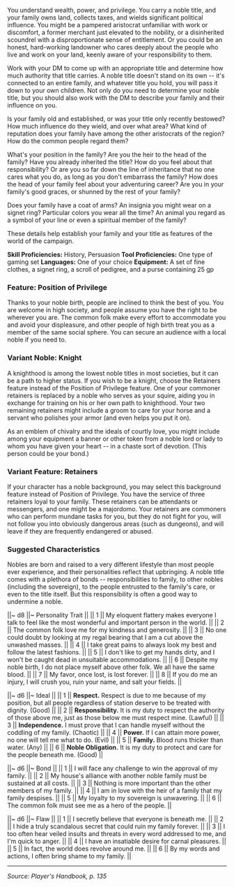 You understand wealth, power, and privilege. You carry a noble title, and your family owns land, collects taxes, and wields significant political influence. You might be a pampered aristocrat unfamiliar with work or discomfort, a former merchant just elevated to the nobility, or a disinherited scoundrel with a disproportionate sense of entitlement. Or you could be an honest, hard-working landowner who cares deeply about the people who live and work on your land, keenly aware of your responsibility to them.

Work with your DM to come up with an appropriate title and determine how much authority that title carries. A noble title doesn't stand on its own -- it's connected to an entire family, and whatever title you hold, you will pass it down to your own children. Not only do you need to determine your noble title, but you should also work with the DM to describe your family and their influence on you.

Is your family old and established, or was your title only recently bestowed? How much influence do they wield, and over what area? What kind of reputation does your family have among the other aristocrats of the region? How do the common people regard them?

What's your position in the family? Are you the heir to the head of the family? Have you already inherited the title? How do you feel about that responsibility? Or are you so far down the line of inheritance that no one cares what you do, as long as you don't embarrass the family? How does the head of your family feel about your adventuring career? Are you in your family's good graces, or shunned by the rest of your family?

Does your family have a coat of arms? An insignia you might wear on a signet ring? Particular colors you wear all the time? An animal you regard as a symbol of your line or even a spiritual member of the family?

These details help establish your family and your title as features of the world of the campaign.

**Skill Proficiencies:** History, Persuasion
**Tool Proficiencies:** One type of gaming set
**Languages:** One of your choice
**Equipment:** A set of fine clothes, a signet ring, a scroll of pedigree, and a purse containing 25 gp

### Feature: Position of Privilege

Thanks to your noble birth, people are inclined to think the best of you. You are welcome in high society, and people assume you have the right to be wherever you are. The common folk make every effort to accommodate you and avoid your displeasure, and other people of high birth treat you as a member of the same social sphere. You can secure an audience with a local noble if you need to.

### Variant Noble: Knight

A knighthood is among the lowest noble titles in most societies, but it can be a path to higher status. If you wish to be a knight, choose the Retainers feature instead of the Position of Privilege feature. One of your commoner retainers is replaced by a noble who serves as your squire, aiding you in exchange for training on his or her own path to knighthood. Your two remaining retainers might include a groom to care for your horse and a servant who polishes your armor (and even helps you put it on).

As an emblem of chivalry and the ideals of courtly love, you might include among your equipment a banner or other token from a noble lord or lady to whom you have given your heart -- in a chaste sort of devotion. (This person could be your bond.)

### Variant Feature: Retainers

If your character has a noble background, you may select this background feature instead of Position of Privilege. You have the service of three retainers loyal to your family. These retainers can be attendants or messengers, and one might be a majordomo. Your retainers are commoners who can perform mundane tasks for you, but they do not fight for you, will not follow you into obviously dangerous areas (such as dungeons), and will leave if they are frequently endangered or abused.

### Suggested Characteristics

Nobles are born and raised to a very different lifestyle than most people ever experience, and their personalities reflect that upbringing. A noble title comes with a plethora of bonds -- responsibilities to family, to other nobles (including the sovereign), to the people entrusted to the family's care, or even to the title itself. But this responsibility is often a good way to undermine a noble.

||~ d8 ||~ Personality Trait ||
|| 1 || My eloquent flattery makes everyone I talk to feel like the most wonderful and important person in the world. ||
|| 2 || The common folk love me for my kindness and generosity. ||
|| 3 || No one could doubt by looking at my regal bearing that I am a cut above the unwashed masses. ||
|| 4 || I take great pains to always look my best and follow the latest fashions. ||
|| 5 || I don't like to get my hands dirty, and I won't be caught dead in unsuitable accommodations. ||
|| 6 || Despite my noble birth, I do not place myself above other folk. We all have the same blood. ||
|| 7 || My favor, once lost, is lost forever. ||
|| 8 || If you do me an injury, I will crush you, ruin your name, and salt your fields. ||

||~ d6 ||~ Ideal ||
|| 1 || **Respect.** Respect is due to me because of my position, but all people regardless of station deserve to be treated with dignity. (Good) ||
|| 2 || **Responsibility.** It is my duty to respect the authority of those above me, just as those below me must respect mine. (Lawful) ||
|| 3 || **Independence.** I must prove that I can handle myself without the coddling of my family. (Chaotic) ||
|| 4 || **Power.** If I can attain more power, no one will tell me what to do. (Evil) ||
|| 5 || **Family.** Blood runs thicker than water. (Any) ||
|| 6 || **Noble Obligation.** It is my duty to protect and care for the people beneath me. (Good) ||

||~ d6 ||~ Bond ||
|| 1 || I will face any challenge to win the approval of my family. ||
|| 2 || My house's alliance with another noble family must be sustained at all costs. ||
|| 3 || Nothing is more important than the other members of my family. ||
|| 4 || I am in love with the heir of a family that my family despises. ||
|| 5 || My loyalty to my sovereign is unwavering. ||
|| 6 || The common folk must see me as a hero of the people. ||

||~ d6 ||~ Flaw ||
|| 1 || I secretly believe that everyone is beneath me. ||
|| 2 || I hide a truly scandalous secret that could ruin my family forever. ||
|| 3 || I too often hear veiled insults and threats in every word addressed to me, and I'm quick to anger. ||
|| 4 || I have an insatiable desire for carnal pleasures. ||
|| 5 || In fact, the world does revolve around me. ||
|| 6 || By my words and actions, I often bring shame to my family. ||

----

*Source: Player's Handbook, p. 135*
